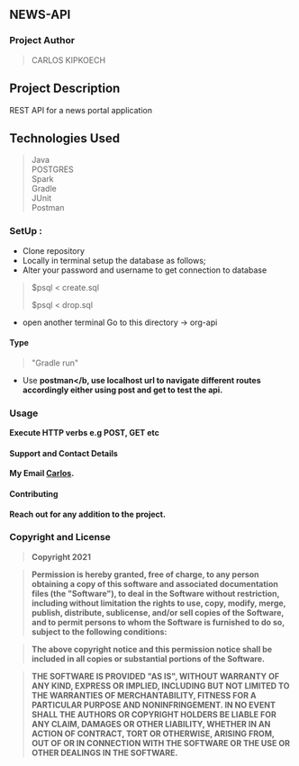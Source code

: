## NEWS-API                                 

### Project Author
 > CARLOS KIPKOECH

## Project Description
REST API for a news portal application

## Technologies Used
>Java \
> POSTGRES \
>Spark \
> Gradle\
>JUnit\
>Postman

### SetUp :

* Clone repository
* Locally in terminal setup the database as follows;
* Alter your password and username to get connection to database
> $psql < create.sql 
>  
> $psql < drop.sql
* open another terminal Go to this directory -> org-api

#### Type
> "Gradle run"
* Use <b>postman</b, use localhost url to navigate different routes accordingly either using post and get to test the api.


### Usage
Execute HTTP verbs e.g POST, GET etc

#### Support and Contact Details
My Email [Carlos](Carlos598798@gmail.com).

#### Contributing
Reach out for any addition to the project.

### Copyright and License
> Copyright 2021

> Permission is hereby granted, free of charge, to any person obtaining a copy of this software and associated documentation files (the "Software"), to deal in the Software without restriction, including without limitation the rights to use, copy, modify, merge, publish, distribute, sublicense, and/or sell copies of the Software, and to permit persons to whom the Software is furnished to do so, subject to the following conditions:

> The above copyright notice and this permission notice shall be included in all copies or substantial portions of the Software.

> THE SOFTWARE IS PROVIDED "AS IS", WITHOUT WARRANTY OF ANY KIND, EXPRESS OR IMPLIED, INCLUDING BUT NOT LIMITED TO THE WARRANTIES OF MERCHANTABILITY, FITNESS FOR A PARTICULAR PURPOSE AND NONINFRINGEMENT. IN NO EVENT SHALL THE AUTHORS OR COPYRIGHT HOLDERS BE LIABLE FOR ANY CLAIM, DAMAGES OR OTHER LIABILITY, WHETHER IN AN ACTION OF CONTRACT, TORT OR OTHERWISE, ARISING FROM, OUT OF OR IN CONNECTION WITH THE SOFTWARE OR THE USE OR OTHER DEALINGS IN THE SOFTWARE.
